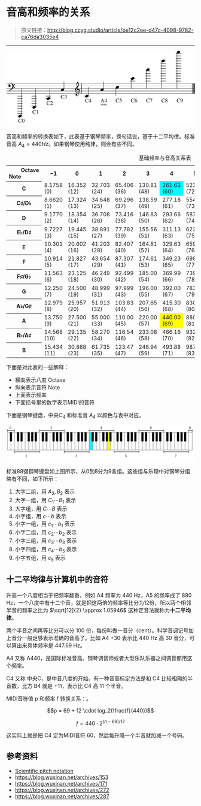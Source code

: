 # 音高和频率的关系

[annotation]: <id> (be12c2ee-d47c-4098-9782-ca76da3035e4)
[annotation]: <status> (public)
[annotation]: <create_time> (2019-04-24 18:56:37)
[annotation]: <category> (音乐理论)
[annotation]: <comments> (true)

> 原文链接：<http://blog.ccyg.studio/article/be12c2ee-d47c-4098-9782-ca76da3035e4>

---

![](images/pitch&#32;notation.svg)

音高和频率的转换表如下，此表基于钢琴频率，换句话说，基于十二平均律。标准音高 $A_4 = 440Hz$。如果钢琴使用纯律，则会有些不同。


<table style="max-width: 800px;">
    <caption>
        基础频率与音高关系表
    </caption>
    <tbody>
        <tr>
            <th>
                <div style="margin-left:2rem;text-align:right;">Octave</div>
                <div style="margin-right:2rem;text-align:left;">Note</div>
            </th>
            <th>−1</th>
            <th>0</th>
            <th>1</th>
            <th>2</th>
            <th>3</th>
            <th>4</th>
            <th>5</th>
            <th>6</th>
            <th>7</th>
            <th>8</th>
            <th>9</th>
            <th>10
            </th>
        </tr>
        <tr>
            <th>C
            </th>
            <td>8.1758 (0)</td>
            <td>16.352 (12)</td>
            <td>32.703 (24)</td>
            <td>65.406 (36)</td>
            <td>130.81 (48)</td>
            <td style="background-color:#0ff">261.63 (60)</td>
            <td>523.25 (72)</td>
            <td>1046.5 (84)</td>
            <td>2093.0 (96)</td>
            <td>4186.0 (108)</td>
            <td>8372.0 (120)</td>
            <td>16744 ()<i></i>
            </td>
        </tr>
        <tr>
            <th>C<span class="music-symbol" style="font-family: Arial Unicode MS, Lucida Sans Unicode;"><span
                        class="music-sharp">♯</span></span>/D<span class="music-symbol"
                    style="font-family: Arial Unicode MS, Lucida Sans Unicode;"><span class="music-flat">♭</span></span>
            </th>
            <td>8.6620 (1)</td>
            <td>17.324 (13)</td>
            <td>34.648 (25)</td>
            <td>69.296 (37)</td>
            <td>138.59 (49)</td>
            <td>277.18 (61)</td>
            <td>554.37 (73)</td>
            <td>1108.7 (85)</td>
            <td>2217.5 (97)</td>
            <td>4434.9 (109)</td>
            <td>8869.8 (121)</td>
            <td>17740 ()<i></i>
            </td>
        </tr>
        <tr>
            <th>D
            </th>
            <td>9.1770 (2)</td>
            <td>18.354 (14)</td>
            <td>36.708 (26)</td>
            <td>73.416 (38)</td>
            <td>146.83 (50)</td>
            <td>293.66 (62)</td>
            <td>587.33 (74)</td>
            <td>1174.7 (86)</td>
            <td>2349.3 (98)</td>
            <td>4698.6 (110)</td>
            <td>9397.3 (122)</td>
            <td>18795 ()<i></i>
            </td>
        </tr>
        <tr>
            <th>E<span class="music-symbol" style="font-family: Arial Unicode MS, Lucida Sans Unicode;"><span
                        class="music-flat">♭</span></span>/D<span class="music-symbol"
                    style="font-family: Arial Unicode MS, Lucida Sans Unicode;"><span
                        class="music-sharp">♯</span></span>
            </th>
            <td>9.7227 (3)</td>
            <td>19.445 (15)</td>
            <td>38.891 (27)</td>
            <td>77.782 (39)</td>
            <td>155.56 (51)</td>
            <td>311.13 (63)</td>
            <td>622.25 (75)</td>
            <td>1244.5 (87)</td>
            <td>2489.0 (99)</td>
            <td>4978.0 (111)</td>
            <td>9956.1 (123)</td>
            <td>19912 ()<i></i>
            </td>
        </tr>
        <tr>
            <th>E
            </th>
            <td>10.301 (4)</td>
            <td>20.602 (16)</td>
            <td>41.203 (28)</td>
            <td>82.407 (40)</td>
            <td>164.81 (52)</td>
            <td>329.63 (64)</td>
            <td>659.26 (76)</td>
            <td>1318.5 (88)</td>
            <td>2637.0 (100)</td>
            <td>5274.0 (112)</td>
            <td>10548 (124)</td>
            <td>21096 ()<i></i>
            </td>
        </tr>
        <tr>
            <th>F
            </th>
            <td>10.914 (5)</td>
            <td>21.827 (17)</td>
            <td>43.654 (29)</td>
            <td>87.307 (41)</td>
            <td>174.61 (53)</td>
            <td>349.23 (65)</td>
            <td>698.46 (77)</td>
            <td>1396.9 (89)</td>
            <td>2793.8 (101)</td>
            <td>5587.7 (113)</td>
            <td>11175 (125)</td>
            <td>22351 ()<i></i>
            </td>
        </tr>
        <tr>
            <th>F<span class="music-symbol" style="font-family: Arial Unicode MS, Lucida Sans Unicode;"><span
                        class="music-sharp">♯</span></span>/G<span class="music-symbol"
                    style="font-family: Arial Unicode MS, Lucida Sans Unicode;"><span class="music-flat">♭</span></span>
            </th>
            <td>11.563 (6)</td>
            <td>23.125 (18)</td>
            <td>46.249 (30)</td>
            <td>92.499 (42)</td>
            <td>185.00 (54)</td>
            <td>369.99 (66)</td>
            <td>739.99 (78)</td>
            <td>1480.0 (90)</td>
            <td>2960.0 (102)</td>
            <td>5919.9 (114)</td>
            <td>11840 (126)</td>
            <td>23680 ()<i></i>
            </td>
        </tr>
        <tr>
            <th>G
            </th>
            <td>12.250 (7)</td>
            <td>24.500 (19)</td>
            <td>48.999 (31)</td>
            <td>97.999 (43)</td>
            <td>196.00 (55)</td>
            <td>392.00 (67)</td>
            <td>783.99 (79)</td>
            <td>1568.0 (91)</td>
            <td>3136.0 (103)</td>
            <td>6271.9 (115)</td>
            <td>12544 (127)</td>
            <td>25088 ()<i></i>
            </td>
        </tr>
        <tr>
            <th>A<span class="music-symbol" style="font-family: Arial Unicode MS, Lucida Sans Unicode;"><span
                        class="music-flat">♭</span></span>/G<span class="music-symbol"
                    style="font-family: Arial Unicode MS, Lucida Sans Unicode;"><span
                        class="music-sharp">♯</span></span>
            </th>
            <td>12.979 (8)</td>
            <td>25.957 (20)</td>
            <td>51.913 (32)</td>
            <td>103.83 (44)</td>
            <td>207.65 (56)</td>
            <td>415.30 (68)</td>
            <td>830.61 (80)</td>
            <td>1661.2 (92)</td>
            <td>3322.4 (104)</td>
            <td>6644.9 (116)
            </td>
            <td>13290 ()</td>
            <td>26580 ()<i></i>
            </td>
        </tr>
        <tr>
            <th>A
            </th>
            <td>13.750 (9)</td>
            <td>27.500 (21)</td>
            <td>55.000 (33)</td>
            <td>110.00 (45)</td>
            <td>220.00 (57)</td>
            <td style="background-color:#ff0">440.00 (69)</td>
            <td>880.00 (81)</td>
            <td>1760.0 (93)</td>
            <td>3520.0 (105)</td>
            <td>7040.0 (117)</td>
            <td>14080 ()</td>
            <td>28160 ()<i></i>
            </td>
        </tr>
        <tr>
            <th>B<span class="music-symbol" style="font-family: Arial Unicode MS, Lucida Sans Unicode;"><span
                        class="music-flat">♭</span></span>/A<span class="music-symbol"
                    style="font-family: Arial Unicode MS, Lucida Sans Unicode;"><span
                        class="music-sharp">♯</span></span>
            </th>
            <td>14.568 (10)</td>
            <td>29.135 (22)</td>
            <td>58.270 (34)</td>
            <td>116.54 (46)</td>
            <td>233.08 (58)</td>
            <td>466.16 (70)</td>
            <td>932.33 (82)</td>
            <td>1864.7 (94)</td>
            <td>3729.3 (106)</td>
            <td>7458.6 (118)
            </td>
            <td>14917 ()</td>
            <td>29834 ()<i></i>
            </td>
        </tr>
        <tr>
            <th>B
            </th>
            <td>15.434 (11)</td>
            <td>30.868 (23)</td>
            <td>61.735 (35)</td>
            <td>123.47 (47)</td>
            <td>246.94 (59)</td>
            <td>493.88 (71)</td>
            <td>987.77 (83)</td>
            <td>1975.5 (95)</td>
            <td>3951.1 (107)</td>
            <td>7902.1 (119)
            </td>
            <td>15804 ()</td>
            <td>31609 ()<i></i>
            </td>
        </tr>
    </tbody>
</table>


下面是对此表的一些解释：

- 横向表示八度 Octave
- 纵向表示音符 Note
- 上面表示频率
- 下面括号里的数字表示MIDI的音符

下面是钢琴键盘，中央$C_4$ 和标准音 $A_4$ 以颜色与表中对应。

![](images/Piano_Frequencies.svg)

标准88键钢琴键盘如上图所示，从0到8分为9各组。这些组与乐理中对钢琴分组略有不同，如下所示：

1. 大字二组，用 $A_2, B_2$ 表示
2. 大字一组，用 $C_1 \cdots B_1$ 表示
3. 大字组，用 $C \cdots B$ 表示
4. 小字组，用 $c \cdots b$ 表示
5. 小字一组，用 $c_1 \cdots b_1$ 表示
6. 小字二组，用 $c_2 \cdots b_2$ 表示
7. 小字三组，用 $c_3 \cdots b_3$ 表示
8. 小字四组，用 $c_4 \cdots b_5$ 表示
9. 小字五组，用 $c_5$ 表示

## 十二平均律与计算机中的音符

升高一个八度相当于把频率翻番，例如 A4 频率为 440 Hz，A5 的频率成了 880 Hz，一个八度中有十二个音，就是把这两倍的频率等比分为12份，所以两个相邻半音的频率之比为 $\sqrt[12]{2} \approx 1.05946$ 这种定音法就称为**十二平均律**。


两个半音之间再等比分可以分 100 份，每份叫做一音分（cent）。科学音调记号加上音分一般足够表示准确的音高了。比如 A4 +30 表示比 440 Hz 高 30 音分，可以算出来具体频率是 447.69 Hz。

A4 又称 A440，是国际标准音高。钢琴调音师或者大型乐队乐器之间调音都用这个频率。

C4 又称 中央C，是中音八度的开始。有一种音高标定方法是和 C4 比较相隔的半音数，比方 B4 就是 +11，表示比 C4 高 11 个半音。

MIDI音符值 p 和频率 f 转换关系：。

$$p = 69 + 12 \cdot log_2(\frac{f}{440})$$

$$f=440\cdot 2^{(n-69)/12}$$

这实际上就是把 C4 定为MIDI音符 60，然后每升降一个半音就加减一个号码。

## 参考资料

- [Scientific pitch notation](https://en.wikipedia.org/wiki/Scientific_pitch_notation)
- <https://blog.wuxinan.net/archives/153>
- <https://blog.wuxinan.net/archives/171>
- <https://blog.wuxinan.net/archives/272>
- <https://blog.wuxinan.net/archives/287>